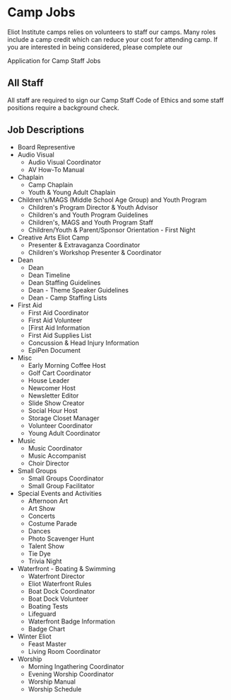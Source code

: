 # Camp Jobs

Eliot Institute camps relies on volunteers to staff our camps. Many roles include a camp credit which can reduce your cost for attending camp. If you are interested in being considered, please complete our

<span id="link.job.application">Application for Camp Staff Jobs</span>

## All Staff

All staff are required to sign our <span id="doc.policy.code-of-ethics">Camp Staff Code of Ethics</span> and some staff positions require a background check.

## Job Descriptions

- <span id="doc.board.board-rep">Board Representive</span>
- Audio Visual
     - <span id="doc.job.av-coordinator">Audio Visual Coordinator</span>
     - <span id="doc.job.av-manual">AV How-To Manual</span>
- Chaplain
    - <span id="doc.job.chaplain">Camp Chaplain</span>
    - <span id="doc.job.chaplain-yya">Youth &amp; Young Adult Chaplain</span>
- Children's/MAGS (Middle School Age Group) and Youth Program
    - <span id="doc.job.youth-director">Children's Program Director & Youth Advisor</span>
    - <span id="doc.job.youth-guidelines">Children's and Youth Program Guidelines</span>
    - <span id="doc.job.youth-staff">Children's, MAGS and Youth Program Staff</span>
    - <span id="doc.job.youth-orientation">Children/Youth & Parent/Sponsor Orientation - First Night</span>
- Creative Arts Eliot Camp
     - <span id="doc.job.cae-extravaganza">Presenter & Extravaganza Coordinator</span>
     - <span id="doc.job.cae-children">Children's Workshop Presenter &amp; Coordinator</span>
- Dean
    - <span id="doc.job.dean">Dean</span>
    - <span id="doc.job.dean-timeline">Dean Timeline</span>
    - <span id="doc.job.dean-staff-guide">Dean Staffing Guidelines</span>
    - <span id="doc.job.dean-speaker">Dean - Theme Speaker Guidelines</span>
    - <span id="doc.job.dean-staff-lists">Dean - Camp Staffing Lists</span>
- First Aid
    - <span id="doc.job.aid-coordinator">First Aid Coordinator</span>
    - <span id="doc.job.aid-volunteer">First Aid Volunteer</span>
    - <span id="doc.job.aid-info">[First Aid Information</span>
    - <span id="doc.job.aid-supplies">First Aid Supplies List</span>
    - <span id="doc.job.aid-concussion">Concussion & Head Injury Information</span>
    - <span id="doc.job.aid-epipen">EpiPen Document</span>
- Misc
    - <span id="doc.job.coffee">Early Morning Coffee Host</span>
    - <span id="doc.job.golf-cart">Golf Cart Coordinator</span>
    - <span id="doc.job.house">House Leader</span>
    - <span id="doc.job.newcomer">Newcomer Host</span>
    - <span id="doc.job.newsletter">Newsletter Editor</span>
    - <span id="doc.job.slide-show">Slide Show Creator</span>
    - <span id="doc.job.social-hour">Social Hour Host</span>
    - <span id="doc.job.storage">Storage Closet Manager</span>
    - <span id="doc.job.volunteer">Volunteer Coordinator</span>
    - <span id="doc.job.ya">Young Adult Coordinator</span>
- Music
    - <span id="doc.job.music-coordinator">Music Coordinator</span>
    - <span id="doc.job.music-accompanist">Music Accompanist</span>
    - <span id="doc.job.music-choir">Choir Director</span>
- Small Groups
    - <span id="doc.job.sg-coordinator">Small Groups Coordinator</span>
    - <span id="doc.job.sg-facilitator">Small Group Facilitator</span>
- Special Events and Activities
    - <span id="doc.job.evt-art-afternoon">Afternoon Art</span>
    - <span id="doc.job.evt-art-show">Art Show</span>
    - <span id="doc.job.evt-concerts">Concerts</span>
    - <span id="doc.job.evt-parade">Costume Parade</span>
    - <span id="doc.job.evt-dances">Dances</span>
    - <span id="doc.job.evt-scavenger">Photo Scavenger Hunt</span>
    - <span id="doc.job.evt-talent-show">Talent Show</span>
    - <span id="doc.job.evt-tie-dye">Tie Dye</span>
    - <span id="doc.job.evt-trivia">Trivia Night</span>
- Waterfront - Boating & Swimming
    - <span id="doc.job.water-director">Waterfront Director</span>
    - <span id="doc.policy.waterfront">Eliot Waterfront Rules</span>
    - <span id="doc.job.boat-coordinator">Boat Dock Coordinator</span>
    - <span id="doc.job.boat-volunteer">Boat Dock Volunteer</span>
    - <span id="doc.job.boat-tests">Boating Tests</span>
    - <span id="doc.job.water-lifeguard">Lifeguard</span>
    - <span id="doc.job.water-badge-info">Waterfront Badge Information</span>
    - <span id="doc.job.water-badge-chart">Badge Chart</span>
- Winter Eliot
    - <span id="doc.job.winter-feast">Feast Master</span>
    - <span id="doc.job.winter-living">Living Room Coordinator</span>
- Worship
    - <span id="doc.job.worship-am">Morning Ingathering Coordinator</span>
    - <span id="doc.job.worship-pm">Evening Worship Coordinator</span>
    - <span id="doc.job.worship-manual">Worship Manual</span>
    - <span id="doc.job.worship-schedule">Worship Schedule</span>
